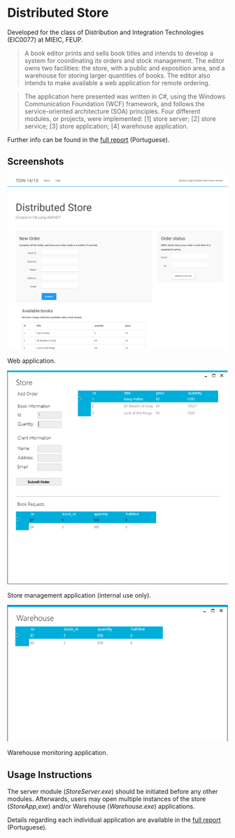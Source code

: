 # Distributed Store

Developed for the class of Distribution and Integration Technologies (EIC0077) at MIEIC, FEUP. 

> A book editor prints and sells book titles and intends to develop a system for coordinating its orders and stock management. The editor owns two facilities: the store, with a public and exposition area, and a warehouse for storing larger quantities of books. The editor also intends to make available a web application for remote ordering.

> The application here presented was written in C#, using the Windows Communication Foundation (WCF) framework, and follows the service-oriented architecture (SOA) principles. Four different modules, or projects, were implemented: [1] store server; [2] store service; [3] store application; [4] warehouse application.

Further info can be found in the [full report](Docs/report.pdf) (Portuguese).

## Screenshots

<img src="Docs/screens/webapp_main.png" width="650">

Web application.

<img src="Docs/screens/storeapp_main.png" width="650">

Store management application (internal use only).

<img src="Docs/screens/warehouseapp_main.png" width="650">

Warehouse monitoring application.


## Usage Instructions

The server module (*StoreServer.exe*) should be initiated before any other modules. Afterwards, users may open multiple instances of the store (*StoreApp,exe*) and/or Warehouse (*Warehouse.exe*) applications.

Details regarding each individual application are available in the [full report](Docs/report.pdf) (Portuguese).
